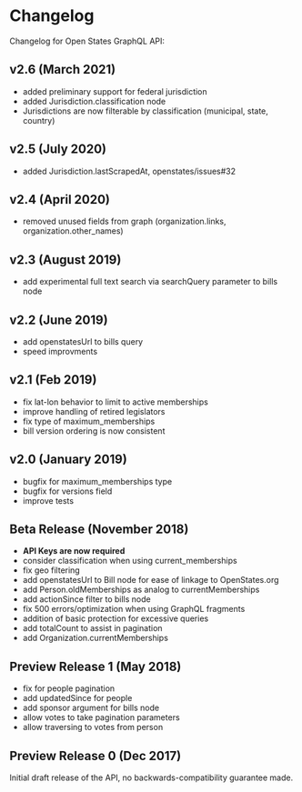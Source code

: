 # Changelog

Changelog for Open States GraphQL API:

## v2.6 (March 2021)

-   added preliminary support for federal jurisdiction
-   added Jurisdiction.classification node
-   Jurisdictions are now filterable by classification (municipal,
    state, country)

## v2.5 (July 2020)

-   added Jurisdiction.lastScrapedAt, openstates/issues\#32

## v2.4 (April 2020)

-   removed unused fields from graph (organization.links,
    organization.other_names)

## v2.3 (August 2019)

-   add experimental full text search via searchQuery parameter to bills
    node

## v2.2 (June 2019)

-   add openstatesUrl to bills query
-   speed improvments

## v2.1 (Feb 2019)

-   fix lat-lon behavior to limit to active memberships
-   improve handling of retired legislators
-   fix type of maximum_memberships
-   bill version ordering is now consistent

## v2.0 (January 2019)

-   bugfix for maximum_memberships type
-   bugfix for versions field
-   improve tests

## Beta Release (November 2018)

-   **API Keys are now required**
-   consider classification when using current_memberships
-   fix geo filtering
-   add openstatesUrl to Bill node for ease of linkage to OpenStates.org
-   add Person.oldMemberships as analog to currentMemberships
-   add actionSince filter to bills node
-   fix 500 errors/optimization when using GraphQL fragments
-   addition of basic protection for excessive queries
-   add totalCount to assist in pagination
-   add Organization.currentMemberships

## Preview Release 1 (May 2018)

-   fix for people pagination
-   add updatedSince for people
-   add sponsor argument for bills node
-   allow votes to take pagination parameters
-   allow traversing to votes from person

## Preview Release 0 (Dec 2017)

Initial draft release of the API, no backwards-compatibility guarantee
made.
